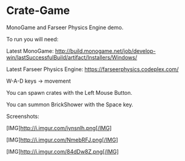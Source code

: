 Crate-Game
==========

MonoGame and Farseer Physics Engine demo.

To run you will need:

Latest MonoGame: http://build.monogame.net/job/develop-win/lastSuccessfulBuild/artifact/Installers/Windows/

Latest Farseer Physics Engine: https://farseerphysics.codeplex.com/

W-A-D keys -> movement

You can spawn crates with the Left Mouse Button.

You can summon BrickShower with the Space key.

Screenshots: 

[IMG]http://i.imgur.com/iynsnlh.png[/IMG]

[IMG]http://i.imgur.com/NmebRFJ.png[/IMG]

[IMG]http://i.imgur.com/84dDw8Z.png[/IMG]


              
